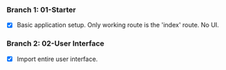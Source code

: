 ### Branch 1: 01-Starter
- [x] Basic application setup. Only working route is the 'index' route. No UI.

### Branch 2: 02-User Interface
- [x] Import entire user interface.

